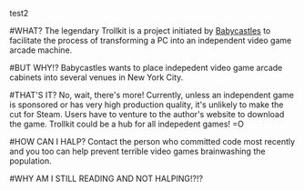 test2

#WHAT?
The legendary Trollkit is a project initiated by [Babycastles](http://babycastles.com/) to facilitate the process of transforming a PC into an independent video game arcade machine.

#BUT WHY!?
Babycastles wants to place indepedent video game arcade cabinets into several venues in New York City.

#THAT'S IT?
No, wait, there's more! Currently, unless an independent game is sponsored or has very high production quality, it's unlikely to make the cut for Steam. Users have to venture to the author's website to download the game. Trollkit could be a hub for all indepedent games! =O

#HOW CAN I HALP?
Contact the person who committed code most recently and you too can help prevent terrible video games brainwashing the population.

#WHY AM I STILL READING AND NOT HALPING!?!?
